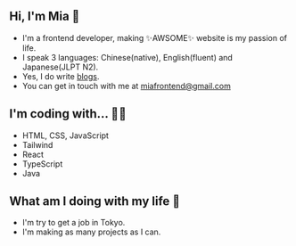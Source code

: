 ## Hi, I'm Mia 👻

- I'm a frontend developer, making ✨AWSOME✨ website is my passion of life.
- I speak 3 languages: Chinese(native), English(fluent) and Japanese(JLPT N2).
- Yes, I do write [blogs](https://cuttontail.blog/).
- You can get in touch with me at miafrontend@gmail.com

## I'm coding with... 👩‍💻
- HTML, CSS, JavaScript
- Tailwind
- React
- TypeScript
- Java

## What am I doing with my life 👒
- I'm try to get a job in Tokyo.
- I'm making as many projects as I can.
